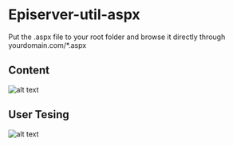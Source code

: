 # Episerver-util-aspx

Put the .aspx file to your root folder and browse it directly through yourdomain.com/*.aspx
## Content
![alt text](https://i.imgur.com/shFPprR.png)
## User Tesing
![alt text](https://user-images.githubusercontent.com/12913151/119473755-a9a63f00-bd75-11eb-8145-a0e6c610691f.png)
